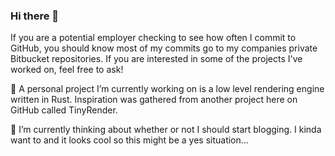 ### Hi there 👋

If you are a potential employer checking to see how often I commit to GitHub, you should know most of my commits go to my companies private Bitbucket repositories. If you are interested in some of the projects I've worked on, feel free to ask!

🔭 A personal project I’m currently working on is a low level rendering engine written in Rust. Inspiration was gathered from another project here on GitHub called TinyRender.

🤔 I’m currently thinking about whether or not I should start blogging. I kinda want to and it looks cool so this might be a yes situation...
<!--
**DenverEllis/DenverEllis** is a ✨ _special_ ✨ repository because its `README.md` (this file) appears on your GitHub profile.

Here are some ideas to get you started:

- 🔭 I’m currently working on ...
- 🌱 I’m currently learning ...
- 👯 I’m looking to collaborate on ...
- 🤔 I’m looking for help with ...
- 💬 Ask me about ...
- 📫 How to reach me: ...
- 😄 Pronouns: ...
- ⚡ Fun fact: ...
-->
